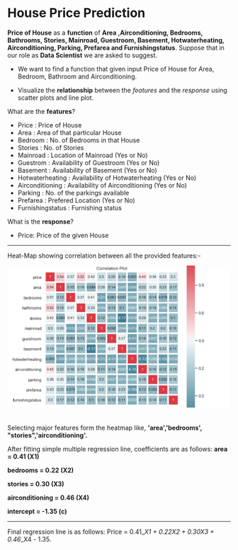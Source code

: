 # House Price Prediction

__Price of House__  as a __function__ of __Area ,Airconditioning, Bedrooms, Bathrooms, Stories, Mainroad, Guestroom, Basement, Hotwaterheating, Airconditioning, Parking, Prefarea and Furnishingstatus__. Suppose that in our role as __Data Scientist__ we are asked to suggest.

- We want to find a function that given input Price of House for Area, Bedroom, Bathroom and Airconditioning.

- Visualize the __relationship__ between the _features_ and the _response_ using scatter plots and line plot.

What are the **features**?

- Price            :   Price of House
- Area             :   Area of that particular House
- Bedroom          :   No. of Bedrooms in that House
- Stories          :   No. of Stories
- Mainroad         :   Location of Mainroad (Yes or No)
- Guestrom         :   Availability of Guestroom (Yes or No)
- Basement         :   Availability of Basement (Yes or No)
- Hotwaterheating  :   Availability of Hotwaterheating (Yes or No)
- Airconditioning  :   Availability of Airconditioning (Yes or No)
- Parking          :   No. of the parkings available
- Prefarea         :   Prefered Location (Yes or No)
- Furnishingstatus :   Furnishing status


What is the **response**?

- Price:              Price of the given House
___

Heat-Map showing correlation between all the provided features:-

![image.jpg](images/Capture.PNG)<br><br>

Selecting major features form the heatmap like, __'area','bedrooms', "stories",'airconditioning'.__ 

After fitting simple multiple regression line, coefficients are as follows:
__area = 0.41 (X1)__

__bedrooms = 0.22 (X2)__

__stories = 0.30 (X3)__

__airconditioning = 0.46 (X4)__

__intercept = -1.35 (c)__
___
Final regression line is as follows: Price = 0.41_*_X1 _+_ 0.22_*_X2 _+_ 0.30_*_X3 _+_ 0.46_*_X4 _-_ 1.35.
